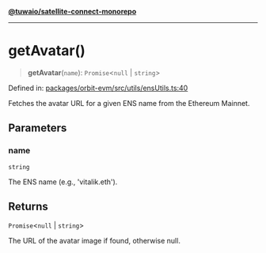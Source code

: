 [**@tuwaio/satellite-connect-monorepo**](../../../README.md)

***

# getAvatar()

> **getAvatar**(`name`): `Promise`\<`null` \| `string`\>

Defined in: [packages/orbit-evm/src/utils/ensUtils.ts:40](https://github.com/TuwaIO/satellite-connect/blob/d5f27c9ecfc7c137261f9e98cbe815c1fb13b3f0/packages/orbit-evm/src/utils/ensUtils.ts#L40)

Fetches the avatar URL for a given ENS name from the Ethereum Mainnet.

## Parameters

### name

`string`

The ENS name (e.g., 'vitalik.eth').

## Returns

`Promise`\<`null` \| `string`\>

The URL of the avatar image if found, otherwise null.
